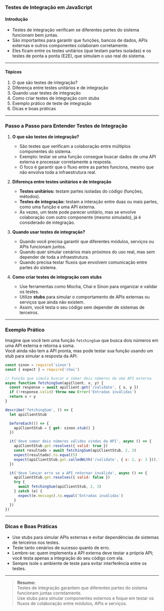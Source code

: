 ### **Testes de Integração em JavaScript**

#### Introdução

- Testes de integração verificam se diferentes partes do sistema funcionam bem juntas.
- São importantes para garantir que funções, bancos de dados, APIs externas e outros componentes colaboram corretamente.
- Eles ficam entre os testes unitários (que testam partes isoladas) e os testes de ponta a ponta (E2E), que simulam o uso real do sistema.

---

#### Tópicos

1. O que são testes de integração?
2. Diferença entre testes unitários e de integração
3. Quando usar testes de integração
4. Como criar testes de integração com stubs
5. Exemplo prático de teste de integração
6. Dicas e boas práticas

---

### Passo a Passo para Entender Testes de Integração

1. **O que são testes de integração?**

   - São testes que verificam a colaboração entre múltiplos componentes do sistema.
   - Exemplo: testar se uma função consegue buscar dados de uma API externa e processar corretamente a resposta.
   - O foco é garantir que o fluxo entre as partes funciona, mesmo que não envolva toda a infraestrutura real.

2. **Diferença entre testes unitários e de integração**

   - **Testes unitários:** testam partes isoladas do código (funções, métodos).
   - **Testes de integração:** testam a interação entre duas ou mais partes, como uma função e uma API externa.
   - Às vezes, um teste pode parecer unitário, mas se envolve colaboração com outro componente (mesmo simulado), já é considerado de integração.

3. **Quando usar testes de integração?**

   - Quando você precisa garantir que diferentes módulos, serviços ou APIs funcionam juntos.
   - Quando quer simular cenários mais próximos do uso real, mas sem depender de toda a infraestrutura.
   - Quando precisa testar fluxos que envolvem comunicação entre partes do sistema.

4. **Como criar testes de integração com stubs**

   - Use ferramentas como Mocha, Chai e Sinon para organizar e validar os testes.
   - Utilize **stubs** para simular o comportamento de APIs externas ou serviços que ainda não existem.
   - Assim, você testa o seu código sem depender de sistemas de terceiros.

---

### Exemplo Prático

Imagine que você tem uma função `fetchingSum` que busca dois números em uma API externa e retorna a soma.  
Você ainda não tem a API pronta, mas pode testar sua função usando um stub para simular a resposta da API.

```javascript
const sinon = require('sinon')
const { expect } = require('chai')

// Função que simula buscar e somar dois números de uma API externa
async function fetchingSum(apiClient, x, y) {
  const response = await apiClient.get('/validate', { x, y })
  if (!response.valid) throw new Error('Entradas inválidas')
  return x + y
}

describe('fetchingSum', () => {
  let apiClientStub

  beforeEach(() => {
    apiClientStub = { get: sinon.stub() }
  })

  it('deve somar dois números válidos vindos da API', async () => {
    apiClientStub.get.resolves({ valid: true })
    const resultado = await fetchingSum(apiClientStub, 2, 3)
    expect(resultado).to.equal(5)
    expect(apiClientStub.get.calledWith('/validate', { x: 2, y: 3 })).to.be.true
  })

  it('deve lançar erro se a API retornar inválido', async () => {
    apiClientStub.get.resolves({ valid: false })
    try {
      await fetchingSum(apiClientStub, 2, 3)
    } catch (e) {
      expect(e.message).to.equal('Entradas inválidas')
    }
  })
})
```

---

### Dicas e Boas Práticas

- Use stubs para simular APIs externas e evitar dependências de sistemas de terceiros nos testes.
- Teste tanto cenários de sucesso quanto de erro.
- Lembre-se: quem implementa a API externa deve testar a própria API; você testa apenas a integração do seu código com ela.
- Sempre isole o ambiente de teste para evitar interferência entre os testes.

---

> **Resumo:**  
> Testes de integração garantem que diferentes partes do sistema funcionam juntas corretamente.  
> Use stubs para simular componentes externos e foque em testar os fluxos de colaboração entre módulos, APIs e serviços.
